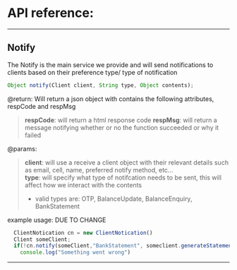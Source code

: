 # API reference:
---
## Notify
The Notify is the main service we provide and will send notifications to clients based on their preference type/ type of notification
```javascript 
Object notify(Client client, String type, Object contents);
```
@return: Will return a json object with contains the following attributes, respCode and respMsg
>   **respCode**: will return a html response code 
>   **respMsg**: will return a message notifying whether or no the function succeeded or why it failed 

@params:
>**client**: will use a receive a client object with their relevant details such as email, cell, name, preferred notify method, etc...  
>**type**: will specify what type of notifcation needs to be sent, this will affect how we interact with the contents  
>  - valid types are: OTP, BalanceUpdate, BalanceEnquiry, BankStatement

example usage: DUE TO CHANGE
```javascript
  ClientNotication cn = new ClientNotication()
  Client someClient;
  if(!cn.notify(someClient,"BankStatement", someclient.generateStatement())
    console.log("Something went wrong")
```
---
